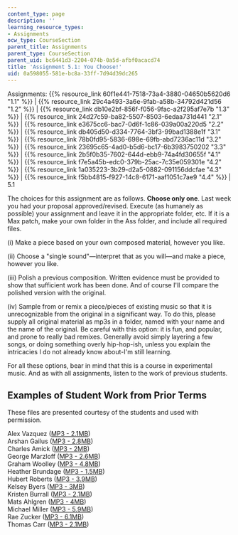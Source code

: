 ```yaml
---
content_type: page
description: ''
learning_resource_types:
- Assignments
ocw_type: CourseSection
parent_title: Assignments
parent_type: CourseSection
parent_uid: bc6441d3-2204-074b-0a5d-afbf0acacd74
title: 'Assignment 5.1: You Choose!'
uid: 0a598055-581e-bc8a-33ff-7d94d39dc265
---
```


  

Assignments: {{% resource_link 60f1e441-7518-73a4-3880-04650b5620d6 "1.1" %}} | {{% resource_link 29c4a493-3a6e-9fab-a58b-34792d421d56 "1.2" %}} | {{% resource_link db10e2bf-856f-f056-9fac-a2f295af7e7b "1.3" %}} | {{% resource_link 24d27c59-ba82-5507-8503-6edaa731d441 "2.1" %}} | {{% resource_link e3675cc6-bac7-0d6f-1c86-039a00a220d5 "2.2" %}} | {{% resource_link db405d50-d334-7764-3bf3-99bad1388e1f "3.1" %}} | {{% resource_link 78b0fd95-5836-698e-69fb-abd7236ac11d "3.2" %}} | {{% resource_link 23695c65-4ad0-b5d6-bc17-6b3983750202 "3.3" %}} | {{% resource_link 2b5f0b35-7602-644d-ebb9-74a4fd30655f "4.1" %}} | {{% resource_link f7e5a45b-edc0-379b-25ac-7c35e059301e "4.2" %}} | {{% resource_link 1a035223-3b29-d2a5-0882-091156ddcfae "4.3" %}} | {{% resource_link f5bb4815-f927-14c8-6171-aaf1051c7ae9 "4.4" %}} | 5.1

  

The choices for this assignment are as follows. **Choose only one**. Last week you had your proposal approved/revised. Execute (as humanely as possible) your assignment and leave it in the appropriate folder, etc. If it is a Max patch, make your own folder in the Ass folder, and include all required files.

(i) Make a piece based on your own composed material, however you like.

(ii) Choose a "single sound"—interpret that as you will—and make a piece, however you like.

(iii) Polish a previous composition. Written evidence must be provided to show that sufficient work has been done. And of course I'll compare the polished version with the original.

(iv) Sample from or remix a piece/pieces of existing music so that it is unrecognizable from the original in a significant way. To do this, please supply all original material as mp3s in a folder, named with your name and the name of the original. Be careful with this option: it is fun, and popular, and prone to really bad remixes. Generally avoid simply layering a few songs, or doing something overly hip-hop-ish, unless you explain the intricacies I do not already know about-I'm still learning.

For all these options, bear in mind that this is a course in experimental music. And as with all assignments, listen to the work of previous students.

Examples of Student Work from Prior Terms
-----------------------------------------

These files are presented courtesy of the students and used with permission.

Alex Vazquez ([MP3 - 2.1MB](/ans7870/21m/21m.361/s08/assignments/5.1/alex-5.1.mp3))  
Arshan Gailus ([MP3 - 2.8MB](/ans7870/21m/21m.361/s08/assignments/5.1/arshan-5.1.mp3))  
Charles Amick ([MP3 - 2MB](/ans7870/21m/21m.361/s08/assignments/5.1/charles-5.1.mp3))  
George Marzloff ([MP3 - 2.6MB](/ans7870/21m/21m.361/s08/assignments/5.1/george-5.1.mp3))  
Graham Woolley ([MP3 - 4.8MB](/ans7870/21m/21m.361/s08/assignments/5.1/graham-5.1.mp3))  
Heather Brundage ([MP3 - 1.5MB](/ans7870/21m/21m.361/s08/assignments/5.1/heather-5.1.mp3))  
Hubert Roberts ([MP3 - 3.9MB](/ans7870/21m/21m.361/s08/assignments/5.1/hubert-5.1.mp3))  
Kelsey Byers ([MP3 - 3MB](/ans7870/21m/21m.361/s08/assignments/5.1/kelsey-5.1.mp3))  
Kristen Burrall ([MP3 - 2.1MB](/ans7870/21m/21m.361/s08/assignments/5.1/kristen-5.1.mp3))  
Mats Ahlgren ([MP3 - 4MB](/ans7870/21m/21m.361/s08/assignments/5.1/mats-5.1.mp3))  
Michael Miller ([MP3 - 5.9MB](/ans7870/21m/21m.361/s08/assignments/5.1/michael-5.1.mp3))  
Rae Zucker ([MP3 - 6.1MB](/ans7870/21m/21m.361/s08/assignments/5.1/rae-5.1.mp3))  
Thomas Carr ([MP3 - 2.1MB](/ans7870/21m/21m.361/s08/assignments/5.1/thomas-5.1.mp3))